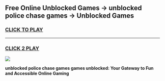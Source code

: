 
## Free Online Unblocked Games → unblocked police chase games → Unblocked Games
<h3>
<a href="https://premium.freeplayer.one?title=unblocked_police_chase_games&ref=21F">CLICK TO PLAY</a></h3>
<hr>

<h3>
<a href="https://premium.freeplayer.one?title=unblocked_police_chase_games&ref=21F">CLICK 2 PLAY</a>
  
</h3>

<a href="https://premium.freeplayer.one?title=unblocked_police_chase_games&ref=21F/"><img src="https://clearcache.store/games.png"></a>


**unblocked police chase games games unblocked: Your Gateway to Fun and Accessible Online Gaming**
